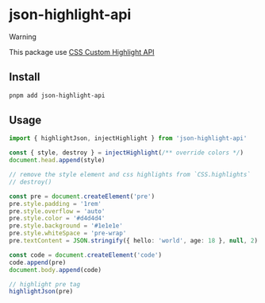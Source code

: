 # json-highlight-api

> [!WARNING]
> This package use [CSS Custom Highlight API](https://developer.mozilla.org/en-US/docs/Web/API/CSS_Custom_Highlight_API)

## Install

```bash
pnpm add json-highlight-api
```

## Usage

```ts
import { highlightJson, injectHighlight } from 'json-highlight-api'

const { style, destroy } = injectHighlight(/** override colors */)
document.head.append(style)

// remove the style element and css highlights from `CSS.highlights`
// destroy()

const pre = document.createElement('pre')
pre.style.padding = '1rem'
pre.style.overflow = 'auto'
pre.style.color = '#d4d4d4'
pre.style.background = '#1e1e1e'
pre.style.whiteSpace = 'pre-wrap'
pre.textContent = JSON.stringify({ hello: 'world', age: 18 }, null, 2)

const code = document.createElement('code')
code.append(pre)
document.body.append(code)

// highlight pre tag
highlightJson(pre)
```
